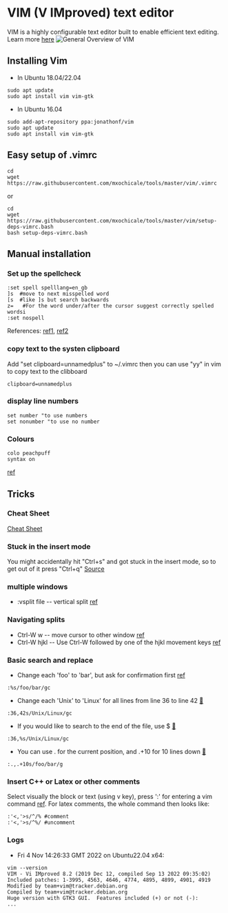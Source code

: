 # VIM (V IMproved) text editor 
VIM is a highly configurable text editor built to enable efficient text editing. Learn more [here](https://vim.sourceforge.io/about.php)
![General Overview of VIM](https://vim.sourceforge.io/images/0xbabaf000l.png)


## Installing Vim
* In Ubuntu 18.04/22.04
```
sudo apt update
sudo apt install vim vim-gtk
```

* In Ubuntu 16.04
```
sudo add-apt-repository ppa:jonathonf/vim
sudo apt update
sudo apt install vim vim-gtk
```

## Easy setup of .vimrc
```
cd
wget https://raw.githubusercontent.com/mxochicale/tools/master/vim/.vimrc
```
or 
```
cd 
wget https://raw.githubusercontent.com/mxochicale/tools/master/vim/setup-deps-vimrc.bash
bash setup-deps-vimrc.bash
```

## Manual installation 
### Set up the spellcheck
```
:set spell spelllang=en_gb
]s  #move to next misspelled word
[s  #like ]s but search backwards
z=   #For the word under/after the cursor suggest correctly spelled wordsi
:set nospell
```

References: [ref1](https://www.linux.com/learn/using-spell-checking-vim), 
[ref2](http://vimdoc.sourceforge.net/htmldoc/spell.html)


### copy text to the systen clipboard
Add "set clipboard=unnamedplus" to ~/.vimrc then
you can use "yy" in vim to copy text to the clibboard 
```
clipboard=unnamedplus
```

### display line numbers
```
set number "to use numbers
set nonumber "to use no number
```

### Colours
```
colo peachpuff
syntax on
```

[ref](https://alvinalexander.com/linux/vi-vim-editor-color-scheme-colorscheme)


## Tricks
### Cheat Sheet
[Cheat Sheet](http://overapi.com/static/cs/vim-cheat-sheet-full.png)


### Stuck in the insert mode
You might accidentally hit "Ctrl+s" and got stuck in the insert mode, 
so to get out of it press "Ctrl+q"
[Source](https://superuser.com/questions/129900/vim-stuck-in-insert-mode)

### multiple windows
* :vsplit file -- vertical split [ref](https://www.cs.oberlin.edu/~kuperman/help/vim/windows.html)

### Navigating splits
* Ctrl-W w -- move cursor to other window [ref](http://vim.wikia.com/wiki/Buffers) 
* Ctrl-W hjkl -- Use Ctrl-W followed by one of the hjkl movement keys [ref](http://vim.wikia.com/wiki/Buffers) 

### Basic search and replace
* Change each 'foo' to 'bar', but ask for confirmation first [ref](http://vim.wikia.com/wiki/Search_and_replace)
```
:%s/foo/bar/gc
```
* Change each 'Unix' to 'Linux' for all lines from line 36 to line 42 [:link:](https://www.cyberciti.biz/faq/vim-text-editor-find-and-replace-all-text/)
```
:36,42s/Unix/Linux/gc
```
* If you would like to search to the end of the file, use $ [:link:](https://stackoverflow.com/questions/3264120)
```
:36,%s/Unix/Linux/gc
```
* You can use . for the current position, and .+10 for 10 lines down [:link:](https://stackoverflow.com/questions/18020381)
```
:.,.+10s/foo/bar/g
```


### Insert C++ or Latex or other comments
Select visually the block or text (using v key), press ':' 
for entering a vim command [ref](http://vim.wikia.com/wiki/Insert_C%2B%2B_or_LaTeX_or_other_comments_easily).
For latex comments, the whole command then looks like:
```
:'<,'>s/^/% #comment
:'<,'>s/^%/ #uncomment
```


### Logs

* Fri  4 Nov 14:26:33 GMT 2022 on Ubuntu22.04 x64: 
```
vim --version
VIM - Vi IMproved 8.2 (2019 Dec 12, compiled Sep 13 2022 09:35:02)
Included patches: 1-3995, 4563, 4646, 4774, 4895, 4899, 4901, 4919
Modified by team+vim@tracker.debian.org
Compiled by team+vim@tracker.debian.org
Huge version with GTK3 GUI.  Features included (+) or not (-):
...

```

